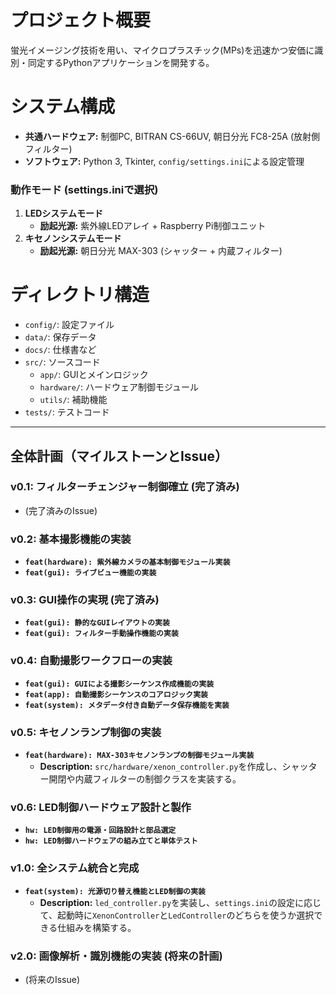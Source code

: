# プロジェクト概要
蛍光イメージング技術を用い、マイクロプラスチック(MPs)を迅速かつ安価に識別・同定するPythonアプリケーションを開発する。

# システム構成
- **共通ハードウェア:** 制御PC, BITRAN CS-66UV, 朝日分光 FC8-25A (放射側フィルター)
- **ソフトウェア:** Python 3, Tkinter, `config/settings.ini`による設定管理

### 動作モード (settings.iniで選択)
1.  **LEDシステムモード**
    - **励起光源:** 紫外線LEDアレイ + Raspberry Pi制御ユニット
2.  **キセノンシステムモード**
    - **励起光源:** 朝日分光 MAX-303 (シャッター + 内蔵フィルター)

# ディレクトリ構造
- `config/`: 設定ファイル
- `data/`: 保存データ
- `docs/`: 仕様書など
- `src/`: ソースコード
    - `app/`: GUIとメインロジック
    - `hardware/`: ハードウェア制御モジュール
    - `utils/`: 補助機能
- `tests/`: テストコード

---
## 全体計画（マイルストーンとIssue）

### v0.1: フィルターチェンジャー制御確立 (完了済み)
- (完了済みのIssue)

### v0.2: 基本撮影機能の実装
- **`feat(hardware): 紫外線カメラの基本制御モジュール実装`**
- **`feat(gui): ライブビュー機能の実装`**

### v0.3: GUI操作の実現 (完了済み)
- **`feat(gui): 静的なGUIレイアウトの実装`**
- **`feat(gui): フィルター手動操作機能の実装`**

### v0.4: 自動撮影ワークフローの実装
- **`feat(gui): GUIによる撮影シーケンス作成機能の実装`**
- **`feat(app): 自動撮影シーケンスのコアロジック実装`**
- **`feat(system): メタデータ付き自動データ保存機能を実装`**

### v0.5: キセノンランプ制御の実装
- **`feat(hardware): MAX-303キセノンランプの制御モジュール実装`**
  - **Description:** `src/hardware/xenon_controller.py`を作成し、シャッター開閉や内蔵フィルターの制御クラスを実装する。

### v0.6: LED制御ハードウェア設計と製作
- **`hw: LED制御用の電源・回路設計と部品選定`**
- **`hw: LED制御ハードウェアの組み立てと単体テスト`**

### v1.0: 全システム統合と完成
- **`feat(system): 光源切り替え機能とLED制御の実装`**
  - **Description:** `led_controller.py`を実装し、`settings.ini`の設定に応じて、起動時に`XenonController`と`LedController`のどちらを使うか選択できる仕組みを構築する。

### v2.0: 画像解析・識別機能の実装 (将来の計画)
- (将来のIssue)

